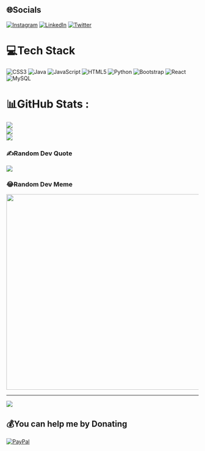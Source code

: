 

## 🌐Socials
[![Instagram](https://img.shields.io/badge/Instagram-%23E4405F.svg?logo=Instagram&logoColor=white)](https://instagram.com/_born_to_code_) [![LinkedIn](https://img.shields.io/badge/LinkedIn-%230077B5.svg?logo=linkedin&logoColor=white)](https://linkedin.com/in/harshadatta) [![Twitter](https://img.shields.io/badge/Twitter-%231DA1F2.svg?logo=Twitter&logoColor=white)](https://twitter.com/harsha_datta_) 

# 💻Tech Stack
![CSS3](https://img.shields.io/badge/css3-%231572B6.svg?style=flat-square&logo=css3&logoColor=white) ![Java](https://img.shields.io/badge/java-%23ED8B00.svg?style=flat-square&logo=java&logoColor=white) ![JavaScript](https://img.shields.io/badge/javascript-%23323330.svg?style=flat-square&logo=javascript&logoColor=%23F7DF1E) ![HTML5](https://img.shields.io/badge/html5-%23E34F26.svg?style=flat-square&logo=html5&logoColor=white) ![Python](https://img.shields.io/badge/python-3670A0?style=flat-square&logo=python&logoColor=ffdd54) ![Bootstrap](https://img.shields.io/badge/bootstrap-%23563D7C.svg?style=flat-square&logo=bootstrap&logoColor=white) ![React](https://img.shields.io/badge/react-%2320232a.svg?style=flat-square&logo=react&logoColor=%2361DAFB) ![MySQL](https://img.shields.io/badge/mysql-%2300f.svg?style=flat-square&logo=mysql&logoColor=white)
# 📊GitHub Stats :
![](https://github-readme-stats.vercel.app/api?username=harshadatta009&theme=radical&hide_border=false&include_all_commits=false&count_private=false)<br/>
![](https://github-readme-streak-stats.herokuapp.com/?user=harshadatta009&theme=radical&hide_border=false)<br/>
![](https://github-readme-stats.vercel.app/api/top-langs/?username=harshadatta009&theme=radical&hide_border=false&include_all_commits=false&count_private=false&layout=compact)

### ✍️Random Dev Quote
![](https://quotes-github-readme.vercel.app/api?type=horizontal&theme=radical)

### 😂Random Dev Meme
<img src="https://random-memer.herokuapp.com/" width="512px"/>

---
[![](https://visitcount.itsvg.in/api?id=harshadatta009&icon=0&color=1)](https://visitcount.itsvg.in)

  ## 💰You can help me by Donating
  [![PayPal](https://img.shields.io/badge/PayPal-00457C?style=for-the-badge&logo=paypal&logoColor=white)](https://paypal.me/harshadatta) 

  <!-- Proudly created with GPRM ( https://gprm.itsvg.in ) -->
  
